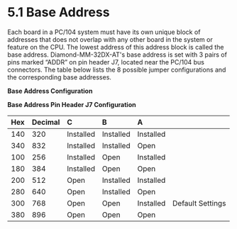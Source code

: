 # 5.1 Base Address

Each board in a PC/104 system must have its own unique block of addresses that does not overlap with any other board in the system or feature on the CPU. The lowest address of this address block is called the base address. Diamond-MM-32DX-AT's base address is set with 3 pairs of pins marked “ADDR” on pin header J7, located near the PC/104 bus connectors. The table below lists the 8 possible jumper configurations and the corresponding base addresses.

**Base Address Configuration** 

**Base Address Pin Header J7 Configuration**

| Hex | **Decimal** | C | B | A |  |
| :--- | :--- | :--- | :--- | :--- | :--- |
| 140 | 320 | Installed | Installed | Installed |  |
| 340 | 832 | Installed | Installed | Open |  |
| 100 | 256 | Installed | Open | Installed |  |
| 180 | 384 | Installed | Open | Open |  |
| 200 | 512 | Open | Installed | Installed |  |
| 280 | 640 | Open | Installed | Open |  |
| 300 | 768 | Open | Open | Installed | Default Settings |
| 380 | 896 | Open | Open | Open |  |

